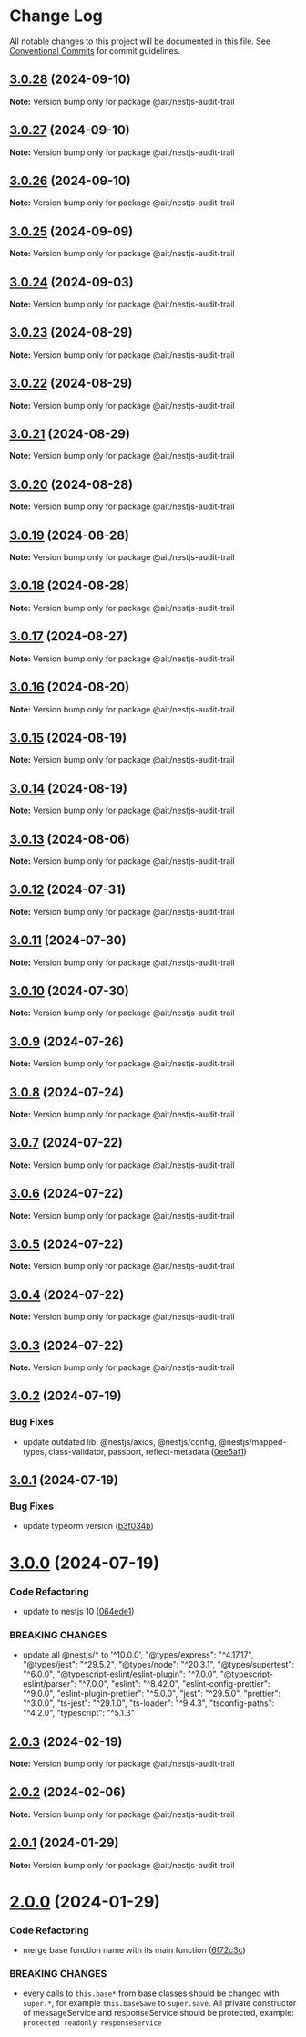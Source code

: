 # Change Log

All notable changes to this project will be documented in this file.
See [Conventional Commits](https://conventionalcommits.org) for commit guidelines.

## [3.0.28](https://github.com-ait/PT-Akar-Inti-Teknologi/ait_nestjs_base/compare/@ait/nestjs-audit-trail@3.0.27...@ait/nestjs-audit-trail@3.0.28) (2024-09-10)

**Note:** Version bump only for package @ait/nestjs-audit-trail





## [3.0.27](https://github.com-ait/PT-Akar-Inti-Teknologi/ait_nestjs_base/compare/@ait/nestjs-audit-trail@3.0.26...@ait/nestjs-audit-trail@3.0.27) (2024-09-10)

**Note:** Version bump only for package @ait/nestjs-audit-trail





## [3.0.26](https://github.com-ait/PT-Akar-Inti-Teknologi/ait_nestjs_base/compare/@ait/nestjs-audit-trail@3.0.25...@ait/nestjs-audit-trail@3.0.26) (2024-09-10)

**Note:** Version bump only for package @ait/nestjs-audit-trail





## [3.0.25](https://github.com-ait/PT-Akar-Inti-Teknologi/ait_nestjs_base/compare/@ait/nestjs-audit-trail@3.0.24...@ait/nestjs-audit-trail@3.0.25) (2024-09-09)

**Note:** Version bump only for package @ait/nestjs-audit-trail





## [3.0.24](https://github.com-ait/PT-Akar-Inti-Teknologi/ait_nestjs_base/compare/@ait/nestjs-audit-trail@3.0.23...@ait/nestjs-audit-trail@3.0.24) (2024-09-03)

**Note:** Version bump only for package @ait/nestjs-audit-trail





## [3.0.23](https://github.com-ait/PT-Akar-Inti-Teknologi/ait_nestjs_base/compare/@ait/nestjs-audit-trail@3.0.22...@ait/nestjs-audit-trail@3.0.23) (2024-08-29)

**Note:** Version bump only for package @ait/nestjs-audit-trail





## [3.0.22](https://github.com-ait/PT-Akar-Inti-Teknologi/ait_nestjs_base/compare/@ait/nestjs-audit-trail@3.0.21...@ait/nestjs-audit-trail@3.0.22) (2024-08-29)

**Note:** Version bump only for package @ait/nestjs-audit-trail





## [3.0.21](https://github.com-ait/PT-Akar-Inti-Teknologi/ait_nestjs_base/compare/@ait/nestjs-audit-trail@3.0.20...@ait/nestjs-audit-trail@3.0.21) (2024-08-29)

**Note:** Version bump only for package @ait/nestjs-audit-trail





## [3.0.20](https://github.com-ait/PT-Akar-Inti-Teknologi/ait_nestjs_base/compare/@ait/nestjs-audit-trail@3.0.19...@ait/nestjs-audit-trail@3.0.20) (2024-08-28)

**Note:** Version bump only for package @ait/nestjs-audit-trail





## [3.0.19](https://github.com-ait/PT-Akar-Inti-Teknologi/ait_nestjs_base/compare/@ait/nestjs-audit-trail@3.0.18...@ait/nestjs-audit-trail@3.0.19) (2024-08-28)

**Note:** Version bump only for package @ait/nestjs-audit-trail





## [3.0.18](https://github.com-ait/PT-Akar-Inti-Teknologi/ait_nestjs_base/compare/@ait/nestjs-audit-trail@3.0.17...@ait/nestjs-audit-trail@3.0.18) (2024-08-28)

**Note:** Version bump only for package @ait/nestjs-audit-trail





## [3.0.17](https://github.com-ait/PT-Akar-Inti-Teknologi/ait_nestjs_base/compare/@ait/nestjs-audit-trail@3.0.16...@ait/nestjs-audit-trail@3.0.17) (2024-08-27)

**Note:** Version bump only for package @ait/nestjs-audit-trail





## [3.0.16](https://github.com-ait/PT-Akar-Inti-Teknologi/ait_nestjs_base/compare/@ait/nestjs-audit-trail@3.0.15...@ait/nestjs-audit-trail@3.0.16) (2024-08-20)

**Note:** Version bump only for package @ait/nestjs-audit-trail





## [3.0.15](https://github.com-ait/PT-Akar-Inti-Teknologi/ait_nestjs_base/compare/@ait/nestjs-audit-trail@3.0.14...@ait/nestjs-audit-trail@3.0.15) (2024-08-19)

**Note:** Version bump only for package @ait/nestjs-audit-trail





## [3.0.14](https://github.com-ait/PT-Akar-Inti-Teknologi/ait_nestjs_base/compare/@ait/nestjs-audit-trail@3.0.13...@ait/nestjs-audit-trail@3.0.14) (2024-08-19)

**Note:** Version bump only for package @ait/nestjs-audit-trail





## [3.0.13](https://github.com-ait/PT-Akar-Inti-Teknologi/ait_nestjs_base/compare/@ait/nestjs-audit-trail@3.0.12...@ait/nestjs-audit-trail@3.0.13) (2024-08-06)

**Note:** Version bump only for package @ait/nestjs-audit-trail





## [3.0.12](https://github.com-ait/PT-Akar-Inti-Teknologi/ait_nestjs_base/compare/@ait/nestjs-audit-trail@3.0.11...@ait/nestjs-audit-trail@3.0.12) (2024-07-31)

**Note:** Version bump only for package @ait/nestjs-audit-trail





## [3.0.11](https://github.com-ait/PT-Akar-Inti-Teknologi/ait_nestjs_base/compare/@ait/nestjs-audit-trail@3.0.10...@ait/nestjs-audit-trail@3.0.11) (2024-07-30)

**Note:** Version bump only for package @ait/nestjs-audit-trail





## [3.0.10](https://github.com-ait/PT-Akar-Inti-Teknologi/ait_nestjs_base/compare/@ait/nestjs-audit-trail@3.0.9...@ait/nestjs-audit-trail@3.0.10) (2024-07-30)

**Note:** Version bump only for package @ait/nestjs-audit-trail





## [3.0.9](https://github.com-ait/PT-Akar-Inti-Teknologi/ait_nestjs_base/compare/@ait/nestjs-audit-trail@3.0.8...@ait/nestjs-audit-trail@3.0.9) (2024-07-26)

**Note:** Version bump only for package @ait/nestjs-audit-trail





## [3.0.8](https://github.com-ait/PT-Akar-Inti-Teknologi/ait_nestjs_base/compare/@ait/nestjs-audit-trail@3.0.7...@ait/nestjs-audit-trail@3.0.8) (2024-07-24)

**Note:** Version bump only for package @ait/nestjs-audit-trail





## [3.0.7](https://github.com-ait/PT-Akar-Inti-Teknologi/ait_nestjs_base/compare/@ait/nestjs-audit-trail@3.0.6...@ait/nestjs-audit-trail@3.0.7) (2024-07-22)

**Note:** Version bump only for package @ait/nestjs-audit-trail





## [3.0.6](https://github.com-ait/PT-Akar-Inti-Teknologi/ait_nestjs_base/compare/@ait/nestjs-audit-trail@3.0.5...@ait/nestjs-audit-trail@3.0.6) (2024-07-22)

**Note:** Version bump only for package @ait/nestjs-audit-trail





## [3.0.5](https://github.com-ait/PT-Akar-Inti-Teknologi/ait_nestjs_base/compare/@ait/nestjs-audit-trail@3.0.4...@ait/nestjs-audit-trail@3.0.5) (2024-07-22)

**Note:** Version bump only for package @ait/nestjs-audit-trail





## [3.0.4](https://github.com-ait/PT-Akar-Inti-Teknologi/ait_nestjs_base/compare/@ait/nestjs-audit-trail@3.0.3...@ait/nestjs-audit-trail@3.0.4) (2024-07-22)

**Note:** Version bump only for package @ait/nestjs-audit-trail





## [3.0.3](https://github.com-ait/PT-Akar-Inti-Teknologi/ait_nestjs_base/compare/@ait/nestjs-audit-trail@3.0.2...@ait/nestjs-audit-trail@3.0.3) (2024-07-22)

**Note:** Version bump only for package @ait/nestjs-audit-trail





## [3.0.2](https://github.com-ait/PT-Akar-Inti-Teknologi/ait_nestjs_base/compare/@ait/nestjs-audit-trail@3.0.1...@ait/nestjs-audit-trail@3.0.2) (2024-07-19)


### Bug Fixes

* update outdated lib: @nestjs/axios,  @nestjs/config, @nestjs/mapped-types, class-validator, passport, reflect-metadata ([0ee5af1](https://github.com-ait/PT-Akar-Inti-Teknologi/ait_nestjs_base/commit/0ee5af12d2ac685ade243b7a0a7a69c8fade4f99))





## [3.0.1](https://github.com-ait/PT-Akar-Inti-Teknologi/ait_nestjs_base/compare/@ait/nestjs-audit-trail@3.0.0...@ait/nestjs-audit-trail@3.0.1) (2024-07-19)


### Bug Fixes

* update typeorm version ([b3f034b](https://github.com-ait/PT-Akar-Inti-Teknologi/ait_nestjs_base/commit/b3f034ba979b1f178e1a53eb9f87feff44a0c6ee))





# [3.0.0](https://github.com-ait/PT-Akar-Inti-Teknologi/ait_nestjs_base/compare/@ait/nestjs-audit-trail@2.0.3...@ait/nestjs-audit-trail@3.0.0) (2024-07-19)


### Code Refactoring

* update to nestjs 10 ([064ede1](https://github.com-ait/PT-Akar-Inti-Teknologi/ait_nestjs_base/commit/064ede1fcabe4430be83112712e177b32b8540e4))


### BREAKING CHANGES

* update all @nestjs/* to '^10.0.0', "@types/express": "^4.17.17", "@types/jest": "^29.5.2", "@types/node": "^20.3.1", "@types/supertest": "^6.0.0", "@typescript-eslint/eslint-plugin": "^7.0.0", "@typescript-eslint/parser": "^7.0.0", "eslint": "^8.42.0", "eslint-config-prettier": "^9.0.0", "eslint-plugin-prettier": "^5.0.0", "jest": "^29.5.0", "prettier": "^3.0.0", "ts-jest": "^29.1.0", "ts-loader": "^9.4.3", "tsconfig-paths": "^4.2.0", "typescript": "^5.1.3"





## [2.0.3](https://github.com/PT-Akar-Inti-Teknologi/ait_nestjs_base/compare/@ait/nestjs-audit-trail@2.0.2...@ait/nestjs-audit-trail@2.0.3) (2024-02-19)

**Note:** Version bump only for package @ait/nestjs-audit-trail





## [2.0.2](https://github.com-ait/PT-Akar-Inti-Teknologi/ait_nestjs_base/compare/@ait/nestjs-audit-trail@2.0.1...@ait/nestjs-audit-trail@2.0.2) (2024-02-06)

**Note:** Version bump only for package @ait/nestjs-audit-trail





## [2.0.1](https://github.com-ait/PT-Akar-Inti-Teknologi/ait_nestjs_base/compare/@ait/nestjs-audit-trail@2.0.0...@ait/nestjs-audit-trail@2.0.1) (2024-01-29)

**Note:** Version bump only for package @ait/nestjs-audit-trail





# [2.0.0](https://github.com-ait/PT-Akar-Inti-Teknologi/ait_nestjs_base/compare/@ait/nestjs-audit-trail@1.0.7...@ait/nestjs-audit-trail@2.0.0) (2024-01-29)


### Code Refactoring

* merge base function name with its main function ([6f72c3c](https://github.com-ait/PT-Akar-Inti-Teknologi/ait_nestjs_base/commit/6f72c3cd0dfd13176d4737952d92865cb0527a21))


### BREAKING CHANGES

* every calls to `this.base*` from base classes should be changed with `super.*`, for example `this.baseSave` to `super.save`. All private constructor of messageService and responseService should be protected, example: `protected readonly responseService`
